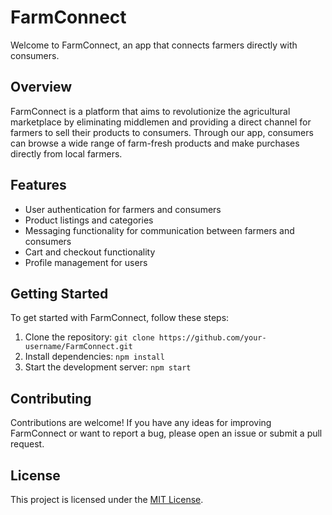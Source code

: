 # FarmConnect

Welcome to FarmConnect, an app that connects farmers directly with consumers.

## Overview

FarmConnect is a platform that aims to revolutionize the agricultural marketplace by eliminating middlemen and providing a direct channel for farmers to sell their products to consumers. Through our app, consumers can browse a wide range of farm-fresh products and make purchases directly from local farmers.

## Features

- User authentication for farmers and consumers
- Product listings and categories
- Messaging functionality for communication between farmers and consumers
- Cart and checkout functionality
- Profile management for users

## Getting Started

To get started with FarmConnect, follow these steps:

1. Clone the repository: `git clone https://github.com/your-username/FarmConnect.git`
2. Install dependencies: `npm install`
3. Start the development server: `npm start`

## Contributing

Contributions are welcome! If you have any ideas for improving FarmConnect or want to report a bug, please open an issue or submit a pull request.

## License

This project is licensed under the [MIT License](LICENSE).

